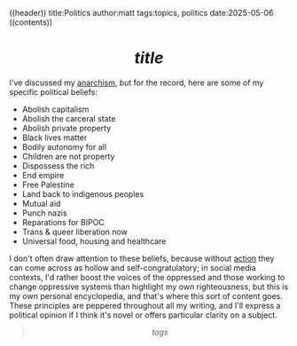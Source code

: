 ((header))
title:Politics
author:matt
tags:topics, politics
date:2025-05-06
((contents))
# $$title$$

I've discussed my [anarchism](/topics/anarchism), but for the record, here are some of my specific political beliefs:

* Abolish capitalism
* Abolish the carceral state
* Abolish private property
* Black lives matter
* Bodily autonomy for all
* Children are not property
* Dispossess the rich
* End empire
* Free Palestine
* Land back to indigenous peoples
* Mutual aid
* Punch nazis
* Reparations for BIPOC
* Trans & queer liberation now
* Universal food, housing and healthcare

I don't often draw attention to these beliefs, because without [action](/topics/activism&command=edit) they can come across as hollow and self-congratulatory; in social media contexts, I'd rather boost the voices of the oppressed and those working to change oppressive systems than highlight my own righteousness, but this is my own personal encyclopedia, and that's where this sort of content goes. These principles are peppered throughout all my writing, and I'll express a political opinion if I think it's novel or offers particular clarity on a subject.

> $$tags$$